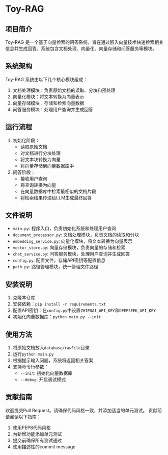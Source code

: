 # Toy-RAG

## 项目简介
Toy-RAG 是一个基于向量检索的问答系统，旨在通过嵌入向量技术快速检索相关信息并生成回答。系统包含文档处理、向量化、向量存储和问答服务等模块。

## 系统架构
Toy-RAG 系统由以下几个核心模块组成：
1. 文档处理模块：负责原始文档的读取、分块和预处理
2. 向量化模块：将文本转换为向量表示
3. 向量存储模块：存储和检索向量数据
4. 问答服务模块：处理用户查询并生成回答

## 运行流程
1. 初始化阶段：
   - 读取原始文档
   - 对文档进行分块处理
   - 将文本块转换为向量
   - 将向量存储到向量数据库中
2. 问答阶段：
   - 接收用户查询
   - 将查询转换为向量
   - 在向量数据库中检索最相似的文档片段
   - 将检索结果传递给LLM生成最终回答

## 文件说明
- `main.py`: 程序入口，负责初始化系统和处理用户查询
- `document_processor.py`: 文档处理模块，负责文档的读取和分块
- `embedding_service.py`: 向量化模块，将文本转换为向量表示
- `vector_store.py`: 向量存储模块，负责向量的存储和检索
- `chat_service.py`: 问答服务模块，处理用户查询并生成回答
- `config.py`: 配置文件，存储API密钥等配置信息
- `path.py`: 路径管理模块，统一管理文件路径

## 安装说明
1. 克隆本仓库
2. 安装依赖：`pip install -r requirements.txt`
3. 配置API密钥：在`config.py`中设置`ZHIPUAI_API_KEY`和`DEEPSEEK_API_KEY`
4. 初始化向量数据库：`python main.py --init`

## 使用方法
1. 将原始文档放入`database/rawFile`目录
2. 运行`python main.py`
3. 根据提示输入问题，系统将返回相关答案
4. 支持命令行参数：
   - `--init`: 初始化向量数据库
   - `--debug`: 开启调试模式

## 贡献指南
欢迎提交Pull Request。请确保代码风格一致，并添加适当的单元测试。
贡献前请阅读以下指南：
1. 使用PEP8代码风格
2. 为新增功能添加单元测试
3. 提交前确保所有测试通过
4. 使用描述性的commit message
